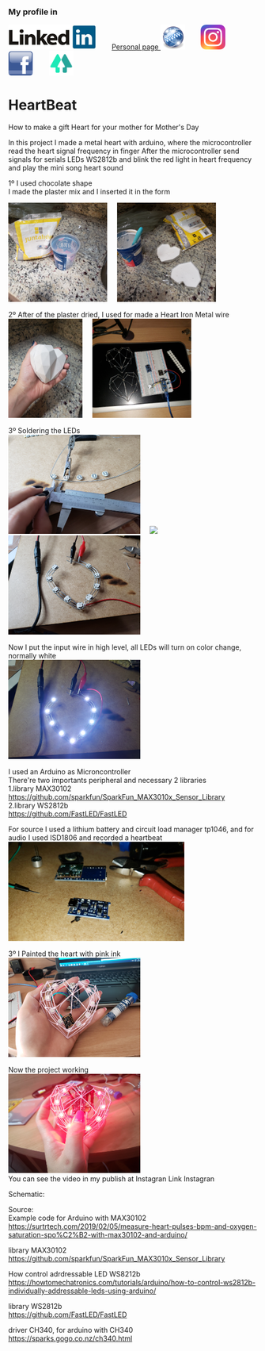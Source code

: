 ### My profile in 

<a href="https://www.linkedin.com/in/mariliahoshino/"><img src="https://github.com/mariliahoshino/mariliahoshino/blob/master/profile/logo_linkedin.png?raw=true" height="50" widht="400"></a> &nbsp;&nbsp;&nbsp;&nbsp;&nbsp;&nbsp; 
<a href="https://www.mariliahoshino.com/"> Personal page <img src ="https://github.com/mariliahoshino/mariliahoshino/blob/master/profile/logo_site.png?raw=true" height="50" widht="400"></a> &nbsp;&nbsp;&nbsp;&nbsp;&nbsp;&nbsp; 
<a href="https://www.instagram.com/mari.zeniti/"><img src = "https://github.com/mariliahoshino/mariliahoshino/blob/master/profile/logo_instagram.png?raw=true"  height="50" widht="400"></a> &nbsp;&nbsp;&nbsp;&nbsp;&nbsp;&nbsp; 
<a href="https://www.facebook.com/mari.zeniti"><img src="https://github.com/mariliahoshino/mariliahoshino/blob/master/profile/logo_facebook.png?raw=true"   height="50" widht="400"></a>  &nbsp;&nbsp;&nbsp;&nbsp;&nbsp;&nbsp; 
<a href="https://linktr.ee/mariliah"><img src="https://github.com/mariliahoshino/mariliahoshino/blob/master/profile/logo_linktree.png?raw=true"   height="50" widht="400"></a>



# HeartBeat
How to make a gift Heart for your mother
for Mother's Day

In this project I made a metal heart with arduino, where the microcontroller read the heart signal frequency in finger
After the microcontroller send signals for serials LEDs WS2812b and blink the red light in heart frequency and play the mini song heart sound


1º I used chocolate shape <br>
I made the plaster mix and I inserted it in the form <br>

<img src="https://github.com/mariliahoshino/HeartBeat/blob/main/pictures/20210202_111030.jpg?raw=true" height="200" widht="200" >&nbsp;&nbsp;&nbsp;&nbsp;&nbsp;<img src="https://github.com/mariliahoshino/HeartBeat/blob/main/pictures/20210202_112120.jpg?raw=true" height="200" widht="200" >

2º After of the plaster dried, I used for made a Heart Iron Metal wire <br>
<img src="https://github.com/mariliahoshino/HeartBeat/blob/main/pictures/20210205_125344.jpg?raw=true" height="200" widht="200" >&nbsp;&nbsp;&nbsp;&nbsp;&nbsp;<img src="https://github.com/mariliahoshino/HeartBeat/blob/main/pictures/20210212_195009.jpg?raw=true" height="200" widht="200" >

3º Soldering the LEDs <br>
<img src="https://github.com/mariliahoshino/HeartBeat/blob/main/pictures/20210214_195129.jpg?raw=true" height="200" widht="200" >&nbsp;&nbsp;&nbsp;&nbsp;&nbsp;<img src="https://github.com/mariliahoshino/HeartBeat/blob/main/pictures/20210214_204314.jpg?raw=true" height="200" widht="200" >&nbsp;&nbsp;&nbsp;&nbsp;&nbsp;<img src="https://github.com/mariliahoshino/HeartBeat/blob/main/pictures/20210214_214135.jpg?raw=true" height="200" widht="200" >

Now I put the input wire in high level, all LEDs will turn on color change, normally white <br>
<img src="https://github.com/mariliahoshino/HeartBeat/blob/main/pictures/20210214_214146.jpg?raw=true" height="200" widht="200" >

I used an Arduino as Microncontroller <br>
There're two importants peripheral and necessary 2 libraries <br>
1.library MAX30102<br>
  https://github.com/sparkfun/SparkFun_MAX3010x_Sensor_Library <br>
2.library WS2812b <br>
  https://github.com/FastLED/FastLED <br>
 
For source I used a lithium battery and circuit load manager tp1046, and for audio I used ISD1806 and recorded a heartbeat <br>
<img src="https://github.com/mariliahoshino/HeartBeat/blob/main/pictures/20210313_222056.jpg?raw=true" height="200" widht="200" >

3º I Painted the heart with pink ink <br>
<img src="https://github.com/mariliahoshino/HeartBeat/blob/main/pictures/20210314_151220.jpg?raw=true" height="200" widht="200" > <br>


Now the project working <br>
<img src="https://github.com/mariliahoshino/HeartBeat/blob/main/pictures/20210317_180513.jpg?raw=true" height="200" widht="200" > <br>
You can see the video in my publish at Instagran
Link Instagran


Schematic: <br>



Source:<br>
Example code for Arduino with MAX30102 <br>
https://surtrtech.com/2019/02/05/measure-heart-pulses-bpm-and-oxygen-saturation-spo%C2%B2-with-max30102-and-arduino/ <br>

library MAX30102<br>
https://github.com/sparkfun/SparkFun_MAX3010x_Sensor_Library <br>

How control adrdressable LED WS8212b <br>
https://howtomechatronics.com/tutorials/arduino/how-to-control-ws2812b-individually-addressable-leds-using-arduino/ <br>

library WS2812b <br>
https://github.com/FastLED/FastLED <br>


<!--
heartbeat sound<br>
https://www.youtube.com/watch?v=4DJU3NVmOH8 <br>
https://www.youtube.com/watch?v=4jKZugw4Sfw <br>

frequency <br>
http://blogtudoamao.blogspot.com/2016/06/tabela-com-frequencia-de-todas-as-notas.html<br>

songs melody<br>
https://github.com/robsoncouto/arduino-songs <br>

https://athoselectronics.com/buzzer-arduino-musica/ <br>

https://autocorerobotica.blog.br/aprenda-a-reproduzir-musicas-com-o-modulo-buzzer-2/ <br>

https://dragaosemchama.com/2019/02/musicas-para-arduino/<br>

-->

driver CH340, for arduino with CH340 <br> 
https://sparks.gogo.co.nz/ch340.html <br>

